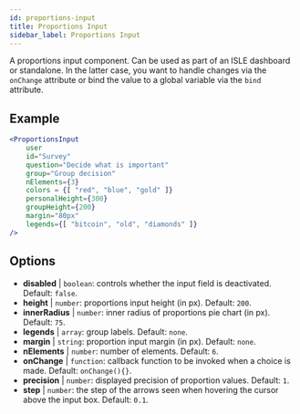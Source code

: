 ```yaml
---
id: proportions-input 
title: Proportions Input
sidebar_label: Proportions Input
---
```


A proportions input component. Can be used as part of an ISLE dashboard or standalone. In the latter case, you want to handle changes via the `onChange` attribute or bind the value to a global variable via the `bind` attribute.

## Example

```jsx live
<ProportionsInput
    user
    id="Survey"
    question="Decide what is important"
    group="Group decision"
    nElements={3}
    colors = {[ "red", "blue", "gold" ]}
    personalHeight={300}
    groupHeight={200}
    margin="80px"
    legends={[ "bitcoin", "old", "diamonds" ]}
/>
```

## Options

* __disabled__ | `boolean`: controls whether the input field is deactivated. Default: `false`.
* __height__ | `number`: proportions input height (in px). Default: `200`.
* __innerRadius__ | `number`: inner radius of proportions pie chart (in px). Default: `75`.
* __legends__ | `array`: group labels. Default: `none`.
* __margin__ | `string`: proportion input margin (in px). Default: `none`.
* __nElements__ | `number`: number of elements. Default: `6`.
* __onChange__ | `function`: callback function to be invoked when a choice is made. Default: `onChange(){}`.
* __precision__ | `number`: displayed precision of proportion values. Default: `1`.
* __step__ | `number`: the step of the arrows seen when hovering the cursor above the input box. Default: `0.1`.

